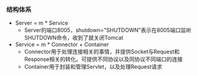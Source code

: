 ### 结构体系
- Server = m \* Service
  - Server的端口8005，shutdown="SHUTDOWN"表示在8005端口监听SHUTDOWN命令，收到了就关闭Tomcat
- Service = m \* Connector \+ Container
  - Connector用于处理连接相关的事情，并提供Socket与Request和Response相关的转化。可提供不同协议以及同协议不同端口的连接
  - Container用于封装和管理Servlet，以及处理Request请求
